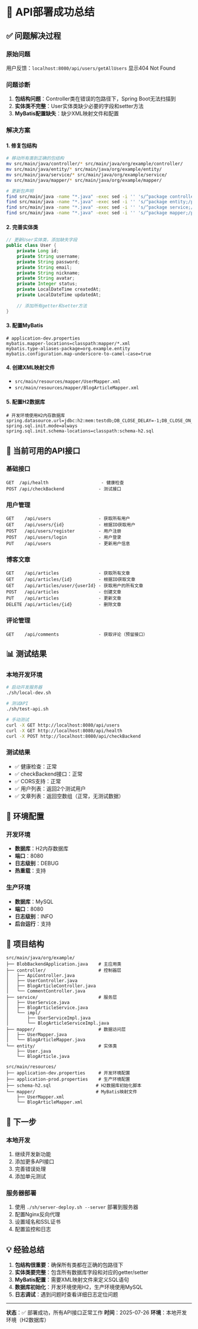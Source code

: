 # 🎉 API部署成功总结

## ✅ 问题解决过程

### 原始问题
用户反馈：`localhost:8080/api/users/getAllUsers` 显示404 Not Found

### 问题诊断
1. **包结构问题**：Controller类在错误的包路径下，Spring Boot无法扫描到
2. **实体类不完整**：User实体类缺少必要的字段和setter方法
3. **MyBatis配置缺失**：缺少XML映射文件和配置

### 解决方案

#### 1. 修复包结构
```bash
# 移动所有类到正确的包结构
mv src/main/java/controller/* src/main/java/org/example/controller/
mv src/main/java/entity/* src/main/java/org/example/entity/
mv src/main/java/service/* src/main/java/org/example/service/
mv src/main/java/mapper/* src/main/java/org/example/mapper/

# 更新包声明
find src/main/java -name "*.java" -exec sed -i '' 's/^package controller;/package org.example.controller;/' {} \;
find src/main/java -name "*.java" -exec sed -i '' 's/^package entity;/package org.example.entity;/' {} \;
find src/main/java -name "*.java" -exec sed -i '' 's/^package service;/package org.example.service;/' {} \;
find src/main/java -name "*.java" -exec sed -i '' 's/^package mapper;/package org.example.mapper;/' {} \;
```

#### 2. 完善实体类
```java
// 更新User实体类，添加缺失字段
public class User {
    private Long id;
    private String username;
    private String password;
    private String email;
    private String nickname;
    private String avatar;
    private Integer status;
    private LocalDateTime createdAt;
    private LocalDateTime updatedAt;
    
    // 添加所有getter和setter方法
}
```

#### 3. 配置MyBatis
```properties
# application-dev.properties
mybatis.mapper-locations=classpath:mapper/*.xml
mybatis.type-aliases-package=org.example.entity
mybatis.configuration.map-underscore-to-camel-case=true
```

#### 4. 创建XML映射文件
- `src/main/resources/mapper/UserMapper.xml`
- `src/main/resources/mapper/BlogArticleMapper.xml`

#### 5. 配置H2数据库
```properties
# 开发环境使用H2内存数据库
spring.datasource.url=jdbc:h2:mem:testdb;DB_CLOSE_DELAY=-1;DB_CLOSE_ON_EXIT=FALSE
spring.sql.init.mode=always
spring.sql.init.schema-locations=classpath:schema-h2.sql
```

## 🚀 当前可用的API接口

### 基础接口
```http
GET  /api/health                    - 健康检查
POST /api/checkBackend             - 测试接口
```

### 用户管理
```http
GET    /api/users                  - 获取所有用户
GET    /api/users/{id}             - 根据ID获取用户
POST   /api/users/register         - 用户注册
POST   /api/users/login            - 用户登录
PUT    /api/users                  - 更新用户信息
```

### 博客文章
```http
GET    /api/articles               - 获取所有文章
GET    /api/articles/{id}          - 根据ID获取文章
GET    /api/articles/user/{userId} - 获取用户的所有文章
POST   /api/articles               - 创建文章
PUT    /api/articles               - 更新文章
DELETE /api/articles/{id}          - 删除文章
```

### 评论管理
```http
GET    /api/comments               - 获取评论（预留接口）
```

## 📊 测试结果

### 本地开发环境
```bash
# 启动开发服务器
./sh/local-dev.sh

# 测试API
./sh/test-api.sh

# 手动测试
curl -X GET http://localhost:8080/api/users
curl -X GET http://localhost:8080/api/health
curl -X POST http://localhost:8080/api/checkBackend
```

### 测试结果
- ✅ 健康检查：正常
- ✅ checkBackend接口：正常
- ✅ CORS支持：正常
- ✅ 用户列表：返回2个测试用户
- ✅ 文章列表：返回空数组（正常，无测试数据）

## 🔧 环境配置

### 开发环境
- **数据库**：H2内存数据库
- **端口**：8080
- **日志级别**：DEBUG
- **热重载**：支持

### 生产环境
- **数据库**：MySQL
- **端口**：8080
- **日志级别**：INFO
- **后台运行**：支持

## 📁 项目结构

```
src/main/java/org/example/
├── BlobBackendApplication.java    # 主应用类
├── controller/                    # 控制器层
│   ├── ApiController.java
│   ├── UserController.java
│   ├── BlogArticleController.java
│   └── CommentController.java
├── service/                       # 服务层
│   ├── UserService.java
│   ├── BlogArticleService.java
│   └── impl/
│       ├── UserServiceImpl.java
│       └── BlogArticleServiceImpl.java
├── mapper/                        # 数据访问层
│   ├── UserMapper.java
│   └── BlogArticleMapper.java
└── entity/                        # 实体类
    ├── User.java
    └── BlogArticle.java

src/main/resources/
├── application-dev.properties     # 开发环境配置
├── application-prod.properties    # 生产环境配置
├── schema-h2.sql                 # H2数据库初始化脚本
└── mapper/                       # MyBatis映射文件
    ├── UserMapper.xml
    └── BlogArticleMapper.xml
```

## 🎯 下一步

### 本地开发
1. 继续开发新功能
2. 添加更多API接口
3. 完善错误处理
4. 添加单元测试

### 服务器部署
1. 使用 `./sh/server-deploy.sh --server` 部署到服务器
2. 配置Nginx反向代理
3. 设置域名和SSL证书
4. 配置监控和日志

## 💡 经验总结

1. **包结构很重要**：确保所有类都在正确的包路径下
2. **实体类要完整**：包含所有数据库字段和对应的getter/setter
3. **MyBatis配置**：需要XML映射文件来定义SQL语句
4. **数据库初始化**：开发环境使用H2，生产环境使用MySQL
5. **日志调试**：遇到问题时查看详细日志定位问题

---

**状态**：✅ 部署成功，所有API接口正常工作
**时间**：2025-07-26
**环境**：本地开发环境（H2数据库） 